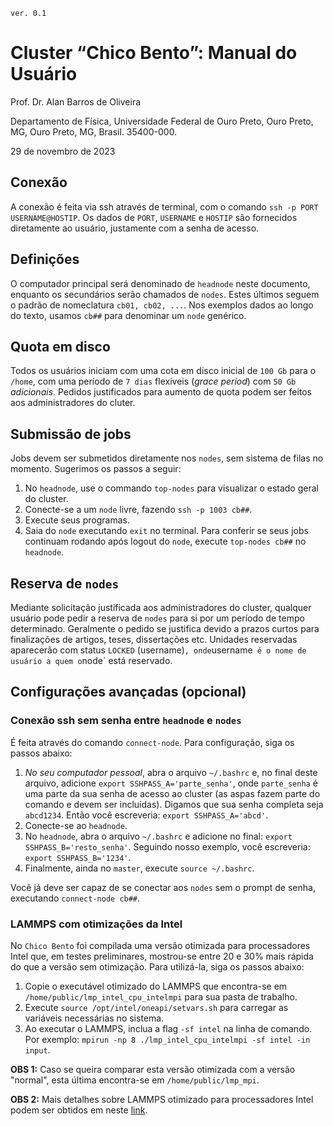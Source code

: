 `ver. 0.1`

# Cluster “Chico Bento”: Manual do Usuário

Prof. Dr. Alan Barros de Oliveira

Departamento de Física, Universidade Federal de Ouro Preto, Ouro Preto, MG, Ouro Preto, MG, Brasil. 35400-000.

29 de novembro de 2023


## Conexão

A conexão é feita via ssh através de terminal, com o comando `ssh -p PORT USERNAME@HOSTIP`.
Os dados de  `PORT`, `USERNAME` e `HOSTIP` são fornecidos diretamente ao usuário, justamente com a senha de acesso.

## Definições

O computador principal será denominado de `headnode` neste documento, enquanto os secundários serão chamados de `nodes`.
Estes últimos seguem o padrão de nomeclatura `cb01, cb02, ...`. Nos exemplos dados ao longo do texto, usamos `cb##` para denominar
um `node` genérico.

## Quota em disco

Todos os usuários iniciam com uma cota em disco inicial de `100 Gb` para o `/home`, com uma período de `7 dias` flexíveis (*grace period*) com `50 Gb` *adicionais*. 
Pedidos justificados para aumento de quota podem ser feitos aos administradores do cluter.

## Submissão de jobs

Jobs devem ser submetidos diretamente nos `nodes`, sem sistema de filas no momento. 
Sugerimos os passos a seguir:

1. No `headnode`, use o commando `top-nodes` para visualizar o estado geral do cluster.
2. Conecte-se a um `node` livre, fazendo `ssh -p 1003 cb##`.
3. Execute seus programas.
4. Saia do `node` executando `exit` no terminal. Para conferir se seus jobs continuam rodando após logout do  `node`, execute `top-nodes cb##` 
no `headnode`.

## Reserva de `nodes`

Mediante solicitação justificada aos administradores do cluster, qualquer usuário pode pedir a reserva de `nodes` 
para si por um período de tempo determinado. Geralmente o pedido se justifica devido a prazos curtos para finalizações de 
artigos, teses, dissertações etc. Unidades reservadas aparecerão com status `LOCKED` (username)` , onde `username` 
é o nome de usuário a quem o `node` está reservado.

## Configurações avançadas (opcional)

### Conexão ssh sem senha entre `headnode` e `nodes`

É feita através do comando `connect-node`. Para configuração, siga os passos abaixo:

1. *No seu computador pessoal*, abra o arquivo `~/.bashrc` e, no final deste arquivo, adicione `export SSHPASS_A='parte_senha'`, onde `parte_senha` é uma parte da sua 
senha de acesso ao cluster (as aspas fazem parte do comando e devem ser incluídas). Digamos que sua senha completa seja `abcd1234`. 
Então você escreveria: `export SSHPASS_A='abcd'`. 
2. Conecte-se ao `headnode`.
3. No `headnode`, abra o arquivo `~/.bashrc` e adicione no final: `export SSHPASS_B='resto_senha'`. Seguindo nosso exemplo, você escreveria: `export SSHPASS_B='1234'`. 
4. Finalmente, ainda no `master`, execute `source ~/.bashrc`.

Você já deve ser capaz de se conectar aos `nodes` sem o prompt de senha, executando `connect-node cb##`. 

### LAMMPS com otimizações da Intel

No `Chico Bento` foi compilada uma versão otimizada para processadores Intel que, em testes preliminares, 
mostrou-se entre 20 e 30% mais rápida do que a versão sem otimização. Para utilizá-la, siga os passos abaixo:

1. Copie o executável otimizado do LAMMPS que encontra-se em `/home/public/lmp_intel_cpu_intelmpi` para sua pasta de trabalho.
2. Execute `source /opt/intel/oneapi/setvars.sh` para carregar as variáveis necessárias no sistema.
3. Ao executar o LAMMPS, inclua a flag `-sf intel` na linha de comando. Por exemplo: `mpirun -np 8 ./lmp_intel_cpu_intelmpi -sf intel -in input`. 

**OBS 1:** Caso se queira comparar esta versão otimizada com a versão "normal", esta última encontra-se em `/home/public/lmp_mpi`.

**OBS 2:** Mais detalhes sobre LAMMPS otimizado para processadores Intel podem ser obtidos em neste [link](https://docs.lammps.org/Speed_intel.html).



